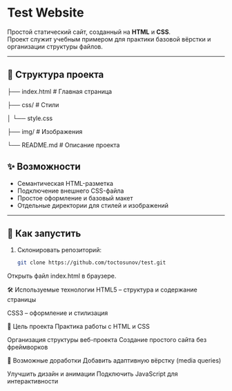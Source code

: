 # Test Website

Простой статический сайт, созданный на **HTML** и **CSS**.  
Проект служит учебным примером для практики базовой вёрстки и организации структуры файлов.

---

## 📂 Структура проекта

├── index.html # Главная страница

├── css/ # Стили

│ └── style.css

├── img/ # Изображения

└── README.md # Описание проекта


## ✨ Возможности

- Семантическая HTML-разметка
- Подключение внешнего CSS-файла
- Простое оформление и базовый макет
- Отдельные директории для стилей и изображений

---

## 🚀 Как запустить

1. Склонировать репозиторий:
   ```bash
   git clone https://github.com/toctosunov/test.git
Открыть файл index.html в браузере.

🛠 Используемые технологии
HTML5 – структура и содержание страницы

CSS3 – оформление и стилизация

📌 Цель проекта
Практика работы с HTML и CSS

Организация структуры веб-проекта
Создание простого сайта без фреймворков

🔮 Возможные доработки
Добавить адаптивную вёрстку (media queries)

Улучшить дизайн и анимации
Подключить JavaScript для интерактивности
